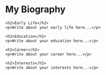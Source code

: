 <!DOCTYPE html>
<html>
<head>
    <title>Biography Page</title>
</head>
<body>
    <h1>My Biography</h1>
    
    <h2>Early Life</h2>
    <p>Write about your early life here...</p>
    
    <h2>Education</h2>
    <p>Write about your education here...</p>
    
    <h2>Career</h2>
    <p>Write about your career here...</p>
    
    <h2>Interests</h2>
    <p>Write about your interests here...</p>
</body>
</html>
